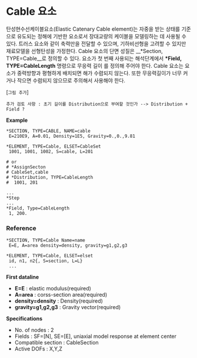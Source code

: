 # Cable 요소

탄성현수선케이블요소(Elastic Catenary Cable element)는 자중을 받는 상태를 기준으로 유도되는 정해에 기반한 요소로서 장대교량의 케이블을 모델링하는 데 사용될 수 있다. 트러스 요소와 같이 축력만을 전달할 수 있으며, 기하비선형을 고려할 수 있지만 재료모델을 선형탄성을 가정한다. 
Cable 요소의 단면 성질은 __*Section, TYPE=Cable__로 정의할 수 있다. 요소가 첫 번째 사용되는 해석단계에서 __*Field, TYPE=CableLength__ 명령으로 무응력 길이 를 정의해 주어야 한다.
  Cable 요소는 요소가 중력방향과 평형하게 배치되면 해가 수렴되지 않는다. 또한 무응력길이가 너무 커거나 작으면 수렴되지 않으므로 주의해서 사용해야 한다. 

[`그림 추가`]

`추가 검토 사항 : 초기 길이를 Distribution으로 부여할 것인가 --> Distribution + Field ?`

__Example__
```
*SECTION, TYPE=CABLE, NAME=cable
 E=210E9, A=0.01, Density=1E5, Gravity=0.,0.,9.81
 
*ELEMENT, TYPE=Cable, ELSET=CableSet
 1001, 1001, 1002, S=cable, L=201

# or
# *AssignSecton
# CableSet,cable
# *Distribution, TYPE=CableLength
#  1001, 201

...
*Step
...
*Field, Type=CableLength
 1, 200.
```



### Reference
```
*SECTION, TYPE=Cable Name=name
 E=E, A=area density=density, gravity=g1,g2,g3

*ELEMENT, TYPE=Cable, ELSET=elset
 id, n1, n2{, S=section, L=L}
 ...
```

__First dataline__

- __E=E__ : elastic modulus(required)
- __A=area__ : corss-section area(required)
- __density=density__ : Density(required)
- __gravity=g1,g2,g3__ : Gravity vector(required)

__Specifications__

- No. of nodes : 2
- Fields : SF=[N], SE=[E], uniaxial model response at element center
- Compatible section : CableSection
- Active DOFs :  X,Y,Z